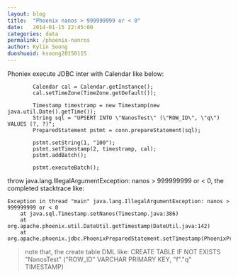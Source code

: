 ```yaml
---
layout: blog
title:  "Phoenix nanos > 999999999 or < 0"
date:   2014-01-15 22:45:00
categories: data
permalink: /phoenix-nanros
author: Kylin Soong
duoshuoid: ksoong20150115
---
```


Phoniex execute JDBC inter with Calendar like below:

~~~
		Calendar cal = Calendar.getInstance();
		cal.setTimeZone(TimeZone.getDefault());
		
		Timestamp timestramp = new Timestamp(new java.util.Date().getTime());
		String sql = "UPSERT INTO \"NanosTest\" (\"ROW_ID\", \"q\") VALUES (?, ?)";
		PreparedStatement pstmt = conn.prepareStatement(sql);
		
		pstmt.setString(1, "100");
		pstmt.setTimestamp(2, timestramp, cal);
		pstmt.addBatch();
		
		pstmt.executeBatch();
~~~

throw java.lang.IllegalArgumentException: nanos > 999999999 or < 0, the completed stacktrace like:

~~~
Exception in thread "main" java.lang.IllegalArgumentException: nanos > 999999999 or < 0
	at java.sql.Timestamp.setNanos(Timestamp.java:386)
	at org.apache.phoenix.util.DateUtil.getTimestamp(DateUtil.java:142)
	at org.apache.phoenix.jdbc.PhoenixPreparedStatement.setTimestamp(PhoenixPreparedStatement.java:489)
~~~

> note that, the create table DML like: CREATE TABLE IF NOT EXISTS "NanosTest" ("ROW_ID" VARCHAR PRIMARY KEY, "f"."q"  TIMESTAMP)

